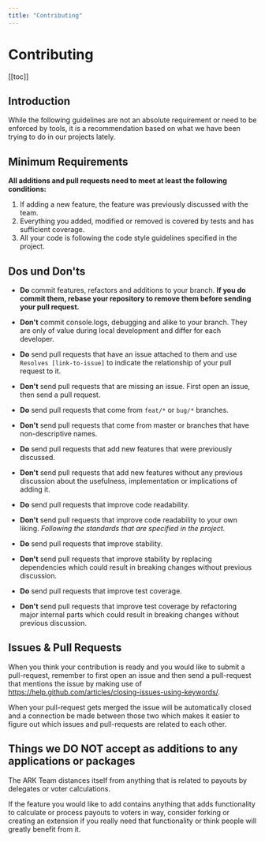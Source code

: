 ```yaml
---
title: "Contributing"
---
```


# Contributing

[[toc]]

## Introduction

While the following guidelines are not an absolute requirement or need to be enforced by tools, it is a recommendation based on what we have been trying to do in our projects lately.

## Minimum Requirements

**All additions and pull requests need to meet at least the following conditions:**

1. If adding a new feature, the feature was previously discussed with the team.
2. Everything you added, modified or removed is covered by tests and has sufficient coverage.
3. All your code is following the code style guidelines specified in the project.

## Dos und Don'ts

- **Do** commit features, refactors and additions to your branch. **If you do commit them, rebase your repository to remove them before sending your pull request.**

- **Don't** commit console.logs, debugging and alike to your branch. They are only of value during local development and differ for each developer.

- **Do** send pull requests that have an issue attached to them and use `Resolves [link-to-issue]` to indicate the relationship of your pull request to it.

- **Don't** send pull requests that are missing an issue. First open an issue, then send a pull request.

- **Do** send pull requests that come from `feat/*` or `bug/*` branches.

- **Don't** send pull requests that come from master or branches that have non-descriptive names.

- **Do** send pull requests that add new features that were previously discussed.

- **Don't** send pull requests that add new features without any previous discussion about the usefulness, implementation or implications of adding it.

- **Do** send pull requests that improve code readability.

- **Don't** send pull requests that improve code readability to your own liking. _Following the standards that are specified in the project._

- **Do** send pull requests that improve stability.

- **Don't** send pull requests that improve stability by replacing dependencies which could result in breaking changes without previous discussion.

- **Do** send pull requests that improve test coverage.

- **Don't** send pull requests that improve test coverage by refactoring major internal parts which could result in breaking changes without previous discussion.

## Issues & Pull Requests

When you think your contribution is ready and you would like to submit a pull-request, remember to first open an issue and then send a pull-request that mentions the issue by making use of https://help.github.com/articles/closing-issues-using-keywords/.

When your pull-request gets merged the issue will be automatically closed and a connection be made between those two which makes it easier to figure out which issues and pull-requests are related to each other.

## Things we DO NOT accept as additions to any applications or packages

The ARK Team distances itself from anything that is related to payouts by delegates or voter calculations.

If the feature you would like to add contains anything that adds functionality to calculate or process payouts to voters in way, consider forking or creating an extension if you really need that functionality or think people will greatly benefit from it.
